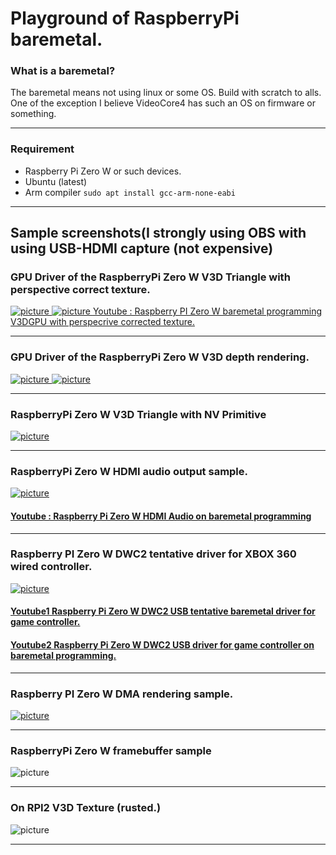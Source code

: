 # Playground of RaspberryPi baremetal.

### What is a baremetal?

The baremetal means not using linux or some OS.
Build with scratch to alls. One of the exception I believe VideoCore4 has such an OS on firmware or something.

----

### Requirement

- Raspberry Pi Zero W or such devices.
- Ubuntu (latest)
- Arm compiler `sudo apt install gcc-arm-none-eabi`

----

## Sample screenshots(I strongly using OBS with using USB-HDMI capture (not expensive)

### GPU Driver of the RaspberryPi Zero W V3D Triangle with perspective correct texture.

[
![picture](https://github.com/kumaashi/RaspberryPI/blob/master/image/rpizero_v3d_tex_06_02_moya.png "Raspberry Pi Zero W V3D texture demo 2")
![picture](https://github.com/kumaashi/RaspberryPI/blob/master/image/rpizero_v3d_tex_06_02.png "Raspberry Pi Zero W V3D texture demo 2")
](https://github.com/kumaashi/RaspberryPI/tree/master/RPIZEROW/Sample_V3D_TEX_TFORMAT_08)
[Youtube : Raspberry PI Zero W baremetal programming V3DGPU with perspecrive corrected texture.](https://www.youtube.com/watch?v=ksHIWXF7T2Y)

----

### GPU Driver of the RaspberryPi Zero W V3D depth rendering.
[
![picture](https://github.com/kumaashi/RaspberryPI/blob/master/image/rpizero_v3d_tex_06_02_depth.png "Raspberry Pi Zero W V3D texture demo 2")
![picture](https://github.com/kumaashi/RaspberryPI/blob/master/image/rpizero_v3d_tex_06.png "Raspberry Pi Zero W V3D texture demo")
](https://github.com/kumaashi/RaspberryPI/tree/master/RPIZEROW/Sample_V3D_TEX_06)

----

### RaspberryPi Zero W V3D Triangle with NV Primitive
[
![picture](https://github.com/kumaashi/RaspberryPI/blob/master/image/rpizero_v3d_04.png "Raspberry Pi Zero W V3D Demo")
](https://github.com/kumaashi/RaspberryPI/tree/master/RPIZEROW/Sample_V3D_RT_07)

----
### RaspberryPi Zero W HDMI audio output sample.
[
![picture](https://github.com/kumaashi/RaspberryPI/blob/master/image/rpizero_hdmi_audio02.png "RPIZERO w HDMI audio sample")
](https://github.com/kumaashi/RaspberryPI/tree/master/RPIZEROW/Sample_HDMI_DMA_Audio_03)
#### [Youtube : Raspberry Pi Zero W HDMI Audio on baremetal programming](https://www.youtube.com/watch?v=Fy4gApu8K_s)

----
### Raspberry PI Zero W DWC2 tentative driver for XBOX 360 wired controller.
[
![picture](https://github.com/kumaashi/RaspberryPI/blob/master/image/dwc2_usb03.png "RPIZERO w USB03 sample")
](https://github.com/kumaashi/RaspberryPI/tree/master/RPIZEROW/Sample_RPIUSB_00)
#### [Youtube1 Raspberry Pi Zero W DWC2 USB tentative baremetal driver for game controller.](https://www.youtube.com/watch?v=nlzPOU9vqg0)
#### [Youtube2 Raspberry Pi Zero W DWC2 USB driver for game controller on baremetal programming.](https://www.youtube.com/watch?v=T779XPdI1dY)


----
### Raspberry PI Zero W DMA rendering sample.
[
![picture](https://github.com/kumaashi/RaspberryPI/blob/master/image/rpizero_dma01.png "RPIZERO W DMA rendering sample")
](https://github.com/kumaashi/RaspberryPI/tree/master/RPIZEROW/Sample_DMA01)

----
### RaspberryPi Zero W framebuffer sample
![picture](https://github.com/kumaashi/RaspberryPI/blob/master/image/rpizero_framebuffer.png "RPIZERO w framebuffer sample")

----
### On RPI2 V3D Texture  (rusted.)
![picture](https://github.com/kumaashi/RaspberryPI/blob/master/image/test0.jpg "nan picture")

----


